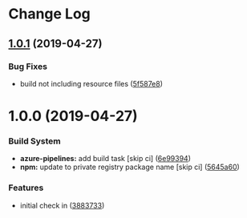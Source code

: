 # Change Log

## [1.0.1](https://github.com/spmeesseman/extjs-pkg-fontawesome-pro/compare/v1.0.0...v1.0.1) (2019-04-27)


### Bug Fixes

* build not including resource files ([5f587e8](https://github.com/spmeesseman/extjs-pkg-fontawesome-pro/commit/5f587e8))

# 1.0.0 (2019-04-27)


### Build System

* **azure-pipelines:** add build task [skip ci] ([6e99394](https://github.com/spmeesseman/extjs-pkg-fontawesome-pro/commit/6e99394))
* **npm:** update to private registry package name [skip ci] ([5645a60](https://github.com/spmeesseman/extjs-pkg-fontawesome-pro/commit/5645a60))


### Features

* initial check in ([3883733](https://github.com/spmeesseman/extjs-pkg-fontawesome-pro/commit/3883733))
